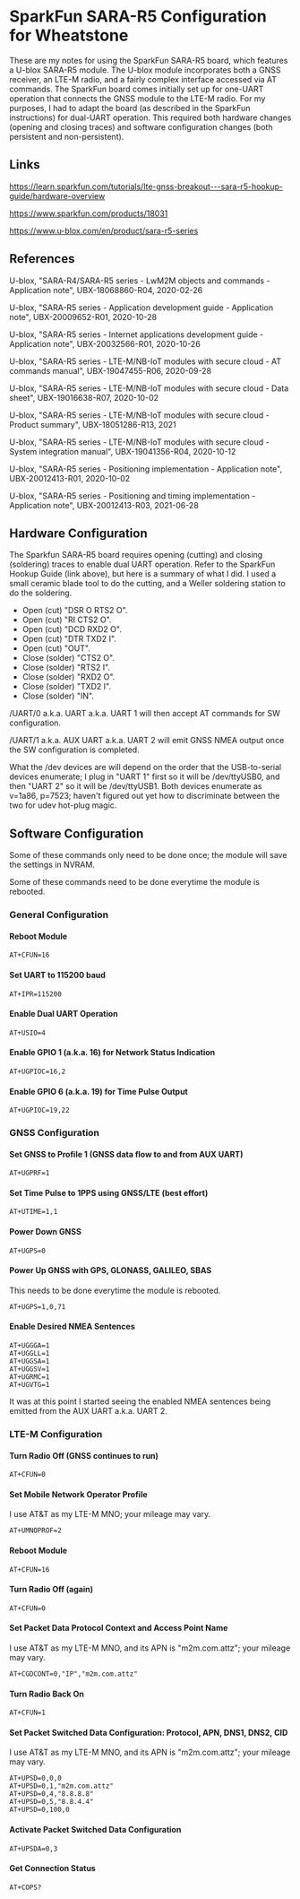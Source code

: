 # SparkFun SARA-R5 Configuration for Wheatstone

These are my notes for using the SparkFun SARA-R5 board, which features
a U-blox SARA-R5 module. The U-blox module incorporates both a GNSS
receiver, an LTE-M radio, and a fairly complex interface accessed via AT
commands. The SparkFun board comes initially set up for one-UART operation
that connects the GNSS module to the LTE-M radio. For my purposes,
I had to adapt the board (as described in the SparkFun instructions)
for dual-UART operation. This required both hardware changes (opening
and closing traces) and software configuration changes (both persistent
and non-persistent).

## Links

<https://learn.sparkfun.com/tutorials/lte-gnss-breakout---sara-r5-hookup-guide/hardware-overview>

<https://www.sparkfun.com/products/18031>

<https://www.u-blox.com/en/product/sara-r5-series>

## References

U-blox, "SARA-R4/SARA-R5 series - LwM2M objects and commands - Application
note", UBX-18068860-R04, 2020-02-26

U-blox, "SARA-R5 series - Application development guide - Application
note", UBX-20009652-R01, 2020-10-28

U-blox, "SARA-R5 series - Internet applications development guide -
Application note", UBX-20032566-R01, 2020-10-26

U-blox, "SARA-R5 series - LTE-M/NB-IoT modules with secure cloud -
AT commands manual", UBX-19047455-R06, 2020-09-28

U-blox, "SARA-R5 series - LTE-M/NB-IoT modules with secure cloud -
Data sheet", UBX-19016638-R07, 2020-10-02

U-blox, "SARA-R5 series - LTE-M/NB-IoT modules with secure cloud -
Product summary", UBX-18051286-R13, 2021

U-blox, "SARA-R5 series - LTE-M/NB-IoT modules with secure cloud -
System integration manual", UBX-19041356-R04, 2020-10-12

U-blox, "SARA-R5 series - Positioning implementation - Application
note", UBX-20012413-R01, 2020-10-02

U-blox, "SARA-R5 series - Positioning and timing implementation - Application
note", UBX-20012413-R03, 2021-06-28

## Hardware Configuration

The Sparkfun SARA-R5 board requires opening (cutting) and closing
(soldering) traces to enable dual UART operation.  Refer to the SparkFun
Hookup Guide (link above), but here is a summary of what I did. I used
a small ceramic blade tool to do the cutting, and a Weller soldering
station to do the soldering.

* Open (cut) "DSR O RTS2 O".
* Open (cut) "RI CTS2 O".
* Open (cut) "DCD RXD2 O".
* Open (cut) "DTR TXD2 I".
* Open (cut) "OUT".
* Close (solder) "CTS2 O".
* Close (solder) "RTS2 I".
* Close (solder) "RXD2 O".
* Close (solder) "TXD2 I".
* Close (solder) "IN".

/UART/0 a.k.a. UART a.k.a. UART 1 will then accept AT commands for
SW configuration.

/UART/1 a.k.a. AUX UART a.k.a. UART 2 will emit GNSS NMEA output
once the SW configuration is completed.

What the /dev devices are will depend on the order that the USB-to-serial
devices enumerate; I plug in "UART 1" first so it will be /dev/ttyUSB0,
and then "UART 2" so it will be /dev/ttyUSB1. Both devices enumerate as
v=1a86, p=7523; haven't figured out yet how to discriminate between the
two for udev hot-plug magic.

## Software Configuration

Some of these commands only need to be done once; the module will save
the settings in NVRAM.

Some of these commands need to be done everytime the module is rebooted.

### General Configuration

#### Reboot Module

    AT+CFUN=16

#### Set UART to 115200 baud

    AT+IPR=115200

#### Enable Dual UART Operation

    AT+USIO=4

#### Enable GPIO 1 (a.k.a. 16) for Network Status Indication

    AT+UGPIOC=16,2

#### Enable GPIO 6 (a.k.a. 19) for Time Pulse Output

    AT+UGPIOC=19,22

### GNSS Configuration

#### Set GNSS to Profile 1 (GNSS data flow to and from AUX UART)

    AT+UGPRF=1

#### Set Time Pulse to 1PPS using GNSS/LTE (best effort)

    AT+UTIME=1,1

#### Power Down GNSS

    AT+UGPS=0

#### Power Up GNSS with GPS, GLONASS, GALILEO, SBAS

This needs to be done everytime the module is rebooted.

    AT+UGPS=1,0,71

#### Enable Desired NMEA Sentences

    AT+UGGGA=1
    AT+UGGLL=1
    AT+UGGSA=1
    AT+UGGSV=1
    AT+UGRMC=1
    AT+UGVTG=1

It was at this point I started seeing the enabled NMEA sentences
being emitted from the AUX UART a.k.a. UART 2.

### LTE-M Configuration

#### Turn Radio Off (GNSS continues to run)

    AT+CFUN=0

#### Set Mobile Network Operator Profile

I use AT&T as my LTE-M MNO; your mileage may vary.

    AT+UMNOPROF=2

#### Reboot Module

    AT+CFUN=16

#### Turn Radio Off (again)

    AT+CFUN=0

#### Set Packet Data Protocol Context and Access Point Name

I use AT&T as my LTE-M MNO, and its APN is "m2m.com.attz"; your mileage
may vary.

    AT+CGDCONT=0,"IP","m2m.com.attz"

#### Turn Radio Back On

    AT+CFUN=1

#### Set Packet Switched Data Configuration: Protocol, APN, DNS1, DNS2, CID

I use AT&T as my LTE-M MNO, and its APN is "m2m.com.attz"; your mileage
may vary.

    AT+UPSD=0,0,0
    AT+UPSD=0,1,"m2m.com.attz"
    AT+UPSD=0,4,"8.8.8.8"
    AT+UPSD=0,5,"8.8.4.4"
    AT+UPSD=0,100,0

#### Activate Packet Switched Data Configuration

    AT+UPSDA=0,3

#### Get Connection Status

    AT+COPS?

